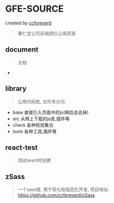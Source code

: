 
# GFE-SOURCE

created by [ccforeverd](https://github.com/ccforeverd)

> 果仁宝公司前端团队公用资源


## document

> 文档

- 


## library

> 公用代码库, 文件夹分为:

- base  直接引入页面中的js(稍后会去掉)
- src   从网上下载的js库,插件等
- check 各种校验集合
- tools 各种工具,插件等


## react-test

> 测试react时创建


## zSass

> 一个sass库, 用于简化和规范化开发, 项目地址: <https://github.com/ccforeverd/zSass>



